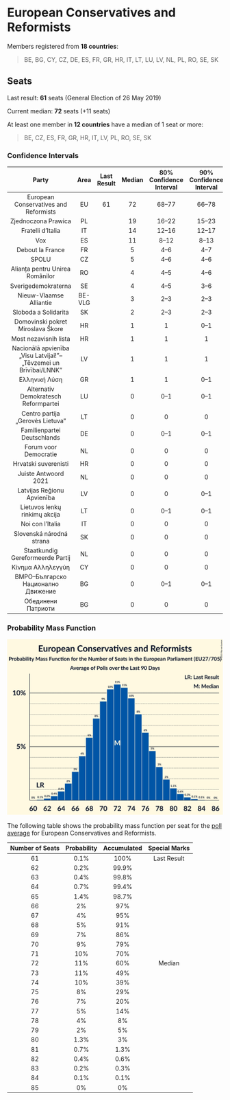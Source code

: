 # European Conservatives and Reformists

Members registered from **18 countries**:

> BE, BG, CY, CZ, DE, ES, FR, GR, HR, IT, LT, LU, LV, NL, PL, RO, SE, SK

## Seats

Last result: **61** seats (General Election of 26 May 2019)

Current median: **72** seats (+11 seats)

At least one member in **12 countries** have a median of 1 seat or more:

> BE, CZ, ES, FR, GR, HR, IT, LV, PL, RO, SE, SK

### Confidence Intervals

| Party | Area | Last Result | Median | 80% Confidence Interval | 90% Confidence Interval | 95% Confidence Interval | 99% Confidence Interval |
|:-----:|:----:|:-----------:|:------:|:-----------------------:|:-----------------------:|:-----------------------:|:-----------------------:|
| European Conservatives and Reformists | EU | 61 | 72 | 68–77 | 66–78 | 65–80 | 63–82 |
| Zjednoczona Prawica | PL | | 19 | 16–22 | 15–23 | 15–24 | 14–25 |
| Fratelli d’Italia | IT | | 14 | 12–16 | 12–17 | 12–17 | 11–18 |
| Vox | ES | | 11 | 8–12 | 8–13 | 8–13 | 8–14 |
| Debout la France | FR | | 5 | 4–6 | 4–7 | 4–7 | 4–7 |
| SPOLU | CZ | | 5 | 4–6 | 4–6 | 4–6 | 3–6 |
| Alianța pentru Unirea Românilor | RO | | 4 | 4–5 | 4–6 | 4–6 | 3–6 |
| Sverigedemokraterna | SE | | 4 | 4–5 | 3–6 | 3–6 | 3–6 |
| Nieuw-Vlaamse Alliantie | BE-VLG | | 3 | 2–3 | 2–3 | 2–3 | 2–3 |
| Sloboda a Solidarita | SK | | 2 | 2–3 | 2–3 | 2–3 | 2–3 |
| Domovinski pokret Miroslava Škore | HR | | 1 | 1 | 0–1 | 0–1 | 0–1 |
| Most nezavisnih lista | HR | | 1 | 1 | 1 | 1 | 1 |
| Nacionālā apvienība „Visu Latvijai!”–„Tēvzemei un Brīvībai/LNNK” | LV | | 1 | 1 | 1 | 1 | 1 |
| Ελληνική Λύση | GR | | 1 | 1 | 0–1 | 0–1 | 0–1 |
| Alternativ Demokratesch Reformpartei | LU | | 0 | 0–1 | 0–1 | 0–1 | 0–1 |
| Centro partija „Gerovės Lietuva“ | LT | | 0 | 0 | 0 | 0 | 0 |
| Familienpartei Deutschlands | DE | | 0 | 0–1 | 0–1 | 0–1 | 0–1 |
| Forum voor Democratie | NL | | 0 | 0 | 0 | 0 | 0 |
| Hrvatski suverenisti | HR | | 0 | 0 | 0 | 0 | 0 |
| Juiste Antwoord 2021 | NL | | 0 | 0 | 0 | 0 | 0 |
| Latvijas Reģionu Apvienība | LV | | 0 | 0 | 0–1 | 0–1 | 0–1 |
| Lietuvos lenkų rinkimų akcija | LT | | 0 | 0–1 | 0–1 | 0–1 | 0–1 |
| Noi con l’Italia | IT | | 0 | 0 | 0 | 0 | 0 |
| Slovenská národná strana | SK | | 0 | 0 | 0 | 0 | 0 |
| Staatkundig Gereformeerde Partij | NL | | 0 | 0 | 0 | 0 | 0 |
| Κίνημα Αλληλεγγύη | CY | | 0 | 0 | 0 | 0 | 0–1 |
| ВМРО–Българско Национално Движение | BG | | 0 | 0–1 | 0–1 | 0–1 | 0–1 |
| Обединени Патриоти | BG | | 0 | 0 | 0 | 0 | 0–1 |

### Probability Mass Function

![Graph with seats probability mass function not yet produced](average-2021-02-28-seats-pmf-europeanconservativesandreformists.png "Seats Probability Mass Function")

The following table shows the probability mass function per seat for the [poll average](average-2021-02-28.html) for European Conservatives and Reformists.

| Number of Seats | Probability | Accumulated | Special Marks |
|:---------------:|:-----------:|:-----------:|:-------------:|
| 61 | 0.1% | 100% | Last Result |
| 62 | 0.2% | 99.9% |  |
| 63 | 0.4% | 99.8% |  |
| 64 | 0.7% | 99.4% |  |
| 65 | 1.4% | 98.7% |  |
| 66 | 2% | 97% |  |
| 67 | 4% | 95% |  |
| 68 | 5% | 91% |  |
| 69 | 7% | 86% |  |
| 70 | 9% | 79% |  |
| 71 | 10% | 70% |  |
| 72 | 11% | 60% | Median |
| 73 | 11% | 49% |  |
| 74 | 10% | 39% |  |
| 75 | 8% | 29% |  |
| 76 | 7% | 20% |  |
| 77 | 5% | 14% |  |
| 78 | 4% | 8% |  |
| 79 | 2% | 5% |  |
| 80 | 1.3% | 3% |  |
| 81 | 0.7% | 1.3% |  |
| 82 | 0.4% | 0.6% |  |
| 83 | 0.2% | 0.3% |  |
| 84 | 0.1% | 0.1% |  |
| 85 | 0% | 0% |  |


